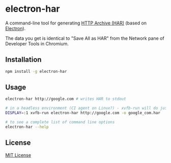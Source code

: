 # electron-har

A command-line tool for generating [HTTP Archive (HAR)](http://www.softwareishard.com/blog/har-12-spec/) (based on [Electron](http://electron.atom.io/)).

The data you get is identical to "Save All as HAR" from the Network pane of Developer Tools in Chromium.

## Installation

```sh
npm install -g electron-har
```

## Usage

```sh
electron-har http://google.com # writes HAR to stdout

# in a headless environment (CI agent on Linux?) - xvfb-run will do just fine 
DISPLAY=:1 xvfb-run electron-har http://google.com -o google_com.har

# to see a complete list of command line options
electron-har --help
```

## License

[MIT License](https://github.com/shyiko/electron-har/blob/master/mit.license)
